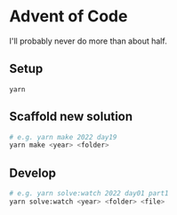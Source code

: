# Advent of Code

I'll probably never do more than about half.

## Setup

```shell
yarn
```

## Scaffold new solution

```bash
# e.g. yarn make 2022 day19
yarn make <year> <folder>
```

## Develop

```bash
# e.g. yarn solve:watch 2022 day01 part1
yarn solve:watch <year> <folder> <file>
```
